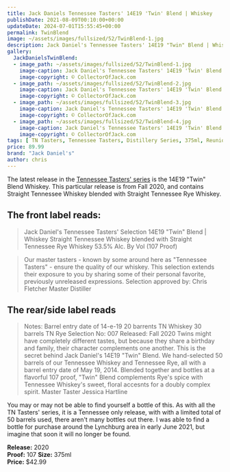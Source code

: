 ```yaml
---
title: Jack Daniels Tennessee Tasters' 14E19 'Twin' Blend | Whiskey
publishDate: 2021-08-09T00:10:00+00:00
updateDate: 2024-07-01T15:55:45+00:00
permalink: TwinBlend
image: ~/assets/images/fullsized/52/TwinBlend-1.jpg
description: Jack Daniel's Tennessee Tasters' 14E19 "Twin" Blend | Whiskey
gallery:
  JackDanielsTwinBlend:
  - image_path: ~/assets/images/fullsized/52/TwinBlend-1.jpg
    image-caption: Jack Daniel's Tennessee Tasters' 14E19 'Twin' Blend | Whiskey
    image-copyright: © CollectorOfJack.com
  - image_path: ~/assets/images/fullsized/52/TwinBlend-2.jpg
    image-caption: Jack Daniel's Tennessee Tasters' 14E19 'Twin' Blend | Whiskey
    image-copyright: © CollectorOfJack.com
  - image_path: ~/assets/images/fullsized/52/TwinBlend-3.jpg
    image-caption: Jack Daniel's Tennessee Tasters' 14E19 'Twin' Blend | Whiskey
    image-copyright: © CollectorOfJack.com
  - image_path: ~/assets/images/fullsized/52/TwinBlend-4.jpg
    image-caption: Jack Daniel's Tennessee Tasters' 14E19 'Twin' Blend | Whiskey
    image-copyright: © CollectorOfJack.com
tags: [ TN Tasters, Tennessee Tasters, Distillery Series, 375ml, Reunion, Tasters Series Tasters, Tasters ]
price: 89.99
brand: "Jack Daniel's"
author: chris
---
```

The latest release in the [Tennessee Tasters' series](/series/tasters-distillery) is the 14E19 "Twin" Blend Whiskey. This particular release is from Fall 2020, and contains Straight Tennessee Whiskey blended with Straight Tennessee Rye Whiskey.

## The front label reads:
> Jack Daniel's Tennessee Tasters' Selection
> 14E19 "Twin" Blend | Whiskey
> Straight Tennessee Whiskey blended with Straight Tennessee Rye Whiskey
> 53.5% Alc. By Vol (107 Proof)

> Our master tasters - known by some around here as "Tennessee Tasters" - ensure the quality of our whiskey. This selection extends their exposure to you by sharing some of their personal favorite, previously unreleased expressions. Selection approved by: Chris Fletcher Master Distiller

## The rear/side label reads
> Notes: Barrel entry date of 14-e-19 20 barrents TN Whiskey 30 barrels TN Rye
> Selection No: 007
> Released: Fall 2020
> Twins might have completely different tastes, but because they share a birthday and family, their character complements one another. This is the secret behind Jack Daniel's 14E19 "Twin" Blend. We hand-selected 50 barrels of our Tennessee Whiskey and Tennessee Rye, all with a barrel entry date of May 19, 2014. Blended together and bottles at a flavorful 107 proof, "Twin" Blend complements Rye's spice with Tennessee Whiskey's sweet, floral accesnts for a doubly complex spirit. 
> Master Taster Jessica Hartline

You may or may not be able to find yourself a bottle of this. As with all the TN Tasters' series, it is a Tennessee only release, with with a limited total of 50 barrels used, there aren't many bottles out there. I was able to find a bottle for purchase around the Lynchburg area in early June 2021, but imagine that soon it will no longer be found.


**Release:** 2020  
**Proof:** 107
**Size:** 375ml  
**Price:** $42.99  

